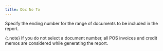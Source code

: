 ```yaml
---
title: Doc No To
---
```



Specify the ending number for the range of documents to be included  in the report.


{:.note}
If you do not select a document number, all POS invoices  and credit memos are considered while generating the report.
